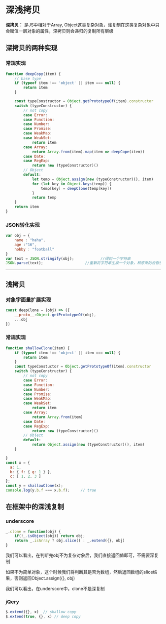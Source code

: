 # 深浅拷贝

**深拷贝：** 是JS中相对于Array, Object这类复杂对象，浅复制在这类复杂对象中只会赋值一层对象的属性，深拷贝则会递归的复制所有层级

## 深拷贝的两种实现

### 常规实现

```js
function deepCopy(item) {
    // base type
    if (typeof item !== 'object' || item === null) {
        return item
    }

    const typeConstructor = Object.getPrototypeOf(item).constructor
    switch (typeConstructor) {
        // not copy
        case Error:
        case Function:
        case Number:
        case Promise:
        case WeakMap: 
        case WeakSet:
            return item
        case Array:
            return Array.from(item).map(item => deepCope(item))
        case Date:
        case RegExp:
            return new (typeConstructor)()
        // Object
        default:
            let temp = Object.assign(new (typeConstructor)(), item)
            for (let key in Object.keys(temp)) {
                temp[key] = deepClone(temp[key])
            }
            return temp
    }
    return item
}
```

### JSON转化实现

```js
var obj = {
    name : "haha",
    age :"16",
    hobby : "football"
}
var text = JSON.stringify(obj);            //得到一个字符串
JSON.parse(text);                   //重新将字符串生成一个对象，和原来的没有任何关系
```

---

## 浅拷贝

### 对象字面量扩展实现

```js
const deepClone = (obj) => ({
    __proto__:Object.getPrototypeOf(obj),
    ...obj
})
```

### 常规实现

```js
function shallowClone(item) {
    if (typeof item !== 'object' || item === null) {
        return item
    }
    const typeConstuctor = Object.getPrototypeOf(item).constructor
    switch (typeConstructor) {
        // not copy
        case Error:
        case Function:
        case Number:
        case Promise:
        case WeakMap: 
        case WeakSet:
            return item
        case Array:
            return Array.from(item)
        case Date:
        case RegExp:
            return new (typeConstructor)()
        // Object
        default:
            return Object.assign(new (typeConstructor)(), item)
    }

}
const x = {
  a: 1,
  b: { f: { g: 1 } },
  c: [ 1, 2, 3 ]
};
const y = shallowClone(x);
console.log(y.b.f === x.b.f);     // true
```

## 在框架中的深浅复制

### underscore

```js
_.clone = function(obj) {
    if(!_.isObject(obj)) return obj;
    return _.isArray ? obj.slice() : _.extend({}, obj)
}
```

我们可以看出，在判断完obj不为复杂对象后，我们直接返回值即可，不需要深复制

如果不为简单对象，这个时候我们将判断其是否为数组，然后返回数组的slice结果，否则返回Object.assign({}, obj)

我们可以看出，在underscore中，clone不是深复制

### jQery

```js
$.extend({}, x)  // shallow copy
$.extend(true, {}, x) // deep copy

```
